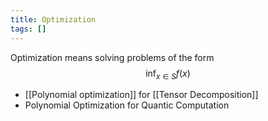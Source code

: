 ```yaml
---
title: Optimization
tags: []
---
```

Optimization means solving problems of the form
$$
 \inf_{x \in S} f(x)
 $$

-  [[Polynomial optimization]] for [[Tensor Decomposition]]  
- Polynomial Optimization for Quantic Computation


